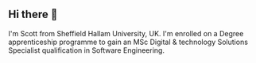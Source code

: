 ## Hi there 👋

I'm Scott from Sheffield Hallam University, UK. I'm enrolled on a Degree apprenticeship programme to gain an MSc Digital & technology Solutions Specialist qualification in Software Engineering.



<!--
**scotttaylor4042381/scotttaylor4042381** is a ✨ _special_ ✨ repository because its `README.md` (this file) appears on your GitHub profile.

Here are some ideas to get you started:

- 🔭 I’m currently working on ...
- 🌱 I’m currently learning ...
- 👯 I’m looking to collaborate on ...
- 🤔 I’m looking for help with ...
- 💬 Ask me about ...
- 📫 How to reach me: ...
- 😄 Pronouns: ...
- ⚡ Fun fact: ...
-->

